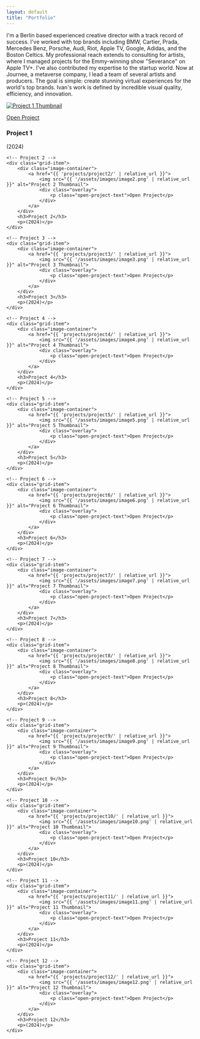 ```yaml
---
layout: default
title: "Portfolio"
---
```


<!-- Intro Section -->
<section class="intro container">
    <p>
        I'm a Berlin based experienced creative director with a track record of success. I've worked with top brands
        including BMW, Cartier, Prada, Mercedes Benz, Porsche, Audi, Riot, Apple TV, Google, Adidas, and the Boston
        Celtics. My professional reach extends to consulting for artists, where I managed projects for the Emmy-winning show
        "Severance" on Apple TV+. I've also contributed my expertise to the startup world. Now at Journee, a metaverse company, I lead a team of several artists and producers. The goal is simple:
        create stunning virtual experiences for the world's top brands. Ivan's work is defined by incredible visual quality, efficiency, and innovation.
    </p>
</section>

<section class="portfolio-grid">
    <!-- Project 1 -->
    <div class="grid-item">
        <div class="image-container">
            <a href="{{ 'projects/project1/' | relative_url }}">
                <img src="{{ '/assets/images/image1.png' | relative_url }}" alt="Project 1 Thumbnail">
                <div class="overlay">
                    <p class="open-project-text">Open Project</p>
                </div>
            </a>
        </div>
        <h3>Project 1</h3>
        <p>(2024)</p>
    </div>

    <!-- Project 2 -->
    <div class="grid-item">
        <div class="image-container">
            <a href="{{ 'projects/project2/' | relative_url }}">
                <img src="{{ '/assets/images/image2.png' | relative_url }}" alt="Project 2 Thumbnail">
                <div class="overlay">
                    <p class="open-project-text">Open Project</p>
                </div>
            </a>
        </div>
        <h3>Project 2</h3>
        <p>(2024)</p>
    </div>

    <!-- Project 3 -->
    <div class="grid-item">
        <div class="image-container">
            <a href="{{ 'projects/project3/' | relative_url }}">
                <img src="{{ '/assets/images/image3.png' | relative_url }}" alt="Project 3 Thumbnail">
                <div class="overlay">
                    <p class="open-project-text">Open Project</p>
                </div>
            </a>
        </div>
        <h3>Project 3</h3>
        <p>(2024)</p>
    </div>

    <!-- Project 4 -->
    <div class="grid-item">
        <div class="image-container">
            <a href="{{ 'projects/project4/' | relative_url }}">
                <img src="{{ '/assets/images/image4.png' | relative_url }}" alt="Project 4 Thumbnail">
                <div class="overlay">
                    <p class="open-project-text">Open Project</p>
                </div>
            </a>
        </div>
        <h3>Project 4</h3>
        <p>(2024)</p>
    </div>

    <!-- Project 5 -->
    <div class="grid-item">
        <div class="image-container">
            <a href="{{ 'projects/project5/' | relative_url }}">
                <img src="{{ '/assets/images/image5.png' | relative_url }}" alt="Project 5 Thumbnail">
                <div class="overlay">
                    <p class="open-project-text">Open Project</p>
                </div>
            </a>
        </div>
        <h3>Project 5</h3>
        <p>(2024)</p>
    </div>

    <!-- Project 6 -->
    <div class="grid-item">
        <div class="image-container">
            <a href="{{ 'projects/project6/' | relative_url }}">
                <img src="{{ '/assets/images/image6.png' | relative_url }}" alt="Project 6 Thumbnail">
                <div class="overlay">
                    <p class="open-project-text">Open Project</p>
                </div>
            </a>
        </div>
        <h3>Project 6</h3>
        <p>(2024)</p>
    </div>

    <!-- Project 7 -->
    <div class="grid-item">
        <div class="image-container">
            <a href="{{ 'projects/project7/' | relative_url }}">
                <img src="{{ '/assets/images/image7.png' | relative_url }}" alt="Project 7 Thumbnail">
                <div class="overlay">
                    <p class="open-project-text">Open Project</p>
                </div>
            </a>
        </div>
        <h3>Project 7</h3>
        <p>(2024)</p>
    </div>

    <!-- Project 8 -->
    <div class="grid-item">
        <div class="image-container">
            <a href="{{ 'projects/project8/' | relative_url }}">
                <img src="{{ '/assets/images/image8.png' | relative_url }}" alt="Project 8 Thumbnail">
                <div class="overlay">
                    <p class="open-project-text">Open Project</p>
                </div>
            </a>
        </div>
        <h3>Project 8</h3>
        <p>(2024)</p>
    </div>

    <!-- Project 9 -->
    <div class="grid-item">
        <div class="image-container">
            <a href="{{ 'projects/project9/' | relative_url }}">
                <img src="{{ '/assets/images/image9.png' | relative_url }}" alt="Project 9 Thumbnail">
                <div class="overlay">
                    <p class="open-project-text">Open Project</p>
                </div>
            </a>
        </div>
        <h3>Project 9</h3>
        <p>(2024)</p>
    </div>

    <!-- Project 10 -->
    <div class="grid-item">
        <div class="image-container">
            <a href="{{ 'projects/project10/' | relative_url }}">
                <img src="{{ '/assets/images/image10.png' | relative_url }}" alt="Project 10 Thumbnail">
                <div class="overlay">
                    <p class="open-project-text">Open Project</p>
                </div>
            </a>
        </div>
        <h3>Project 10</h3>
        <p>(2024)</p>
    </div>

    <!-- Project 11 -->
    <div class="grid-item">
        <div class="image-container">
            <a href="{{ 'projects/project11/' | relative_url }}">
                <img src="{{ '/assets/images/image11.png' | relative_url }}" alt="Project 11 Thumbnail">
                <div class="overlay">
                    <p class="open-project-text">Open Project</p>
                </div>
            </a>
        </div>
        <h3>Project 11</h3>
        <p>(2024)</p>
    </div>

    <!-- Project 12 -->
    <div class="grid-item">
        <div class="image-container">
            <a href="{{ 'projects/project12/' | relative_url }}">
                <img src="{{ '/assets/images/image12.png' | relative_url }}" alt="Project 12 Thumbnail">
                <div class="overlay">
                    <p class="open-project-text">Open Project</p>
                </div>
            </a>
        </div>
        <h3>Project 12</h3>
        <p>(2024)</p>
    </div>
</section>
</section>
